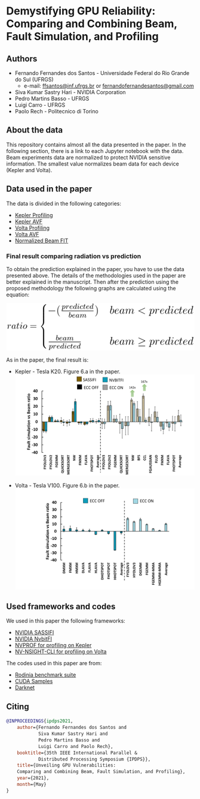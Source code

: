# Demystifying GPU Reliability: Comparing and Combining Beam, Fault Simulation, and Profiling

## Authors

- Fernando Fernandes dos Santos - Universidade Federal do Rio Grande do Sul (UFRGS)
    - e-mail: ffsantos@inf.ufrgs.br or fernandofernandesantos@gmail.com
- Siva Kumar Sastry Hari -  NVIDIA Corporation
- Pedro Martins Basso - UFRGS
- Luigi Carro - UFRGS
- Paolo Rech - Politecnico di Torino   

## About the data
This repository contains almost all the data presented in the paper. 
In the following section, there is a link to each Jupyter
notebook with the data.
Beam experiments data are normalized to protect NVIDIA 
sensitive information. The smallest value normalizes beam
data for each device (Kepler and Volta).

## Data used in the paper

The data is divided in the following categories:

- [Kepler Profiling](profile_kepler.ipynb)
- [Kepler AVF](avf_kepler.ipynb)
- [Volta Profiling](profile_volta.ipynb)
- [Volta AVF](avf_volta.ipynb)
- [Normalized Beam FIT](normalized_fit.ipynb)

### Final result comparing radiation vs prediction

To obtain the prediction explained in the paper, you have to use the 
data presented above. The details of the methodologies used in 
the paper are better explained in the manuscript. 
Then after the prediction using the proposed
methodology the following graphs are calculated using the equation:

![](figures/ratio.svg)

As in the paper, the final result is:
- Kepler - Tesla K20. Figure 6.a in the paper.
![](figures/prediction_kepler.svg)

- Volta - Tesla V100. Figure 6.b in the paper.
![](figures/prediction_volta.svg)

## Used frameworks and codes

We used in this paper the following frameworks:

- [NVIDIA SASSIFI](https://github.com/NVlabs/sassifi)
- [NVIDIA NvbitFI](https://github.com/NVlabs/nvbitfi)
- [NVPROF for profiling on Kepler](https://docs.nvidia.com/cuda/profiler-users-guide/index.html)
- [NV-NSIGHT-CLI for profiling on Volta](https://docs.nvidia.com/nsight-compute/NsightComputeCli/index.html)

The codes used in this paper are from:

- [Rodinia benchmark suite](https://lava.cs.virginia.edu/Rodinia/download.htm)
- [CUDA Samples](https://github.com/NVIDIA/cuda-samples)
- [Darknet](https://github.com/pjreddie/darknet)


## Citing

```bibtex
@INPROCEEDINGS{ipdps2021,
    author={Fernando Fernandes dos Santos and 
            Siva Kumar Sastry Hari and 
            Pedro Martins Basso and
            Luigi Carro and Paolo Rech},
    booktitle={35th IEEE International Parallel & 
            Distributed Processing Symposium {IPDPS}},
    title={Unveiling GPU Vulnerabilities: 
    Comparing and Combining Beam, Fault Simulation, and Profiling},
    year={2021},
    month={May}
}
```
